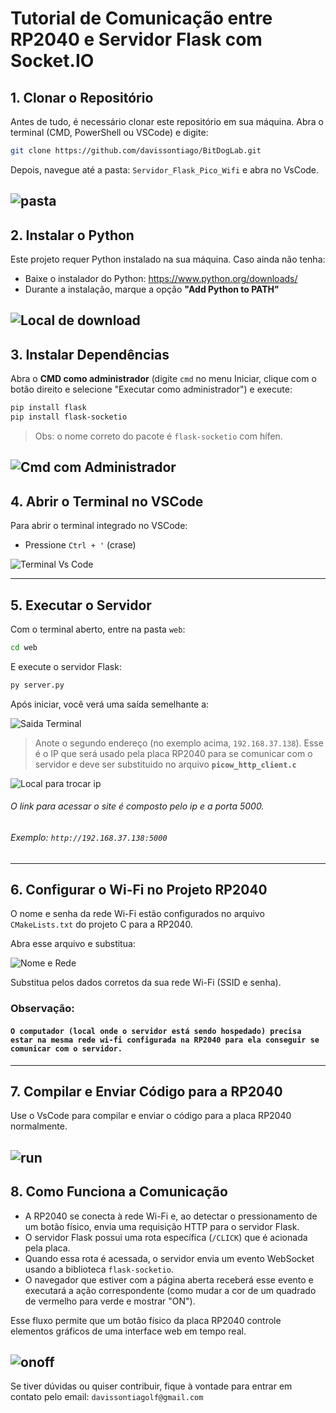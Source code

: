 # Tutorial de Comunicação entre RP2040 e Servidor Flask com Socket.IO

## 1. Clonar o Repositório

Antes de tudo, é necessário clonar este repositório em sua máquina. Abra o terminal (CMD, PowerShell ou VSCode) e digite:

```bash
git clone https://github.com/davissontiago/BitDogLab.git
```

Depois, navegue até a pasta: `Servidor_Flask_Pico_Wifi`
e abra no VsCode.

![pasta](/images/pasta.png)
---

## 2. Instalar o Python

Este projeto requer Python instalado na sua máquina. Caso ainda não tenha:

- Baixe o instalador do Python: https://www.python.org/downloads/
- Durante a instalação, marque a opção **"Add Python to PATH"**

![Local de download](/images/downloadPython.png)
---

## 3. Instalar Dependências

Abra o **CMD como administrador** (digite `cmd` no menu Iniciar, clique com o botão direito e selecione "Executar como administrador") e execute:

```bash
pip install flask
pip install flask-socketio
```

> Obs: o nome correto do pacote é `flask-socketio` com hífen.

![Cmd com Administrador](/images/cmd.png)
---

## 4. Abrir o Terminal no VSCode

Para abrir o terminal integrado no VSCode:

- Pressione `Ctrl + '` (crase)

![Terminal Vs Code](/images/terminalCode.png)

---

## 5. Executar o Servidor

Com o terminal aberto, entre na pasta `web`:

```bash
cd web
```

E execute o servidor Flask:

```bash
py server.py
```

Após iniciar, você verá uma saída semelhante a:

![Saida Terminal](/images/saidaTerminal.png)

> Anote o segundo endereço (no exemplo acima, `192.168.37.138`). Esse é o IP que será usado pela placa RP2040 para se comunicar com o servidor e deve ser substituido no arquivo **`picow_http_client.c`**

![Local para trocar ip](/images/ipServidor.png)
###### O link para acessar o site é composto pelo ip e a porta 5000.
###### Exemplo: `http://192.168.37.138:5000`
---

## 6. Configurar o Wi-Fi no Projeto RP2040

O nome e senha da rede Wi-Fi estão configurados no arquivo `CMakeLists.txt` do projeto C para a RP2040. 

Abra esse arquivo e substitua:

![Nome e Rede](/images/redeSenha.png)

Substitua pelos dados corretos da sua rede Wi-Fi (SSID e senha).

### Observação:
#### `O computador (local onde o servidor está sendo hospedado) precisa estar na mesma rede wi-fi configurada na RP2040 para ela conseguir se comunicar com o servidor.`
---

## 7. Compilar e Enviar Código para a RP2040

Use o VsCode para compilar e enviar o código para a placa RP2040 normalmente.

![run](/images/run.png)
---

## 8. Como Funciona a Comunicação

- A RP2040 se conecta à rede Wi-Fi e, ao detectar o pressionamento de um botão físico, envia uma requisição HTTP para o servidor Flask.
- O servidor Flask possui uma rota específica (`/CLICK`) que é acionada pela placa.
- Quando essa rota é acessada, o servidor envia um evento WebSocket usando a biblioteca `flask-socketio`.
- O navegador que estiver com a página aberta receberá esse evento e executará a ação correspondente (como mudar a cor de um quadrado de vermelho para verde e mostrar "ON").

Esse fluxo permite que um botão físico da placa RP2040 controle elementos gráficos de uma interface web em tempo real.

![onoff](/images/onoff.png)
---

Se tiver dúvidas ou quiser contribuir, fique à vontade para entrar em contato pelo email: `davissontiagolf@gmail.com` 

